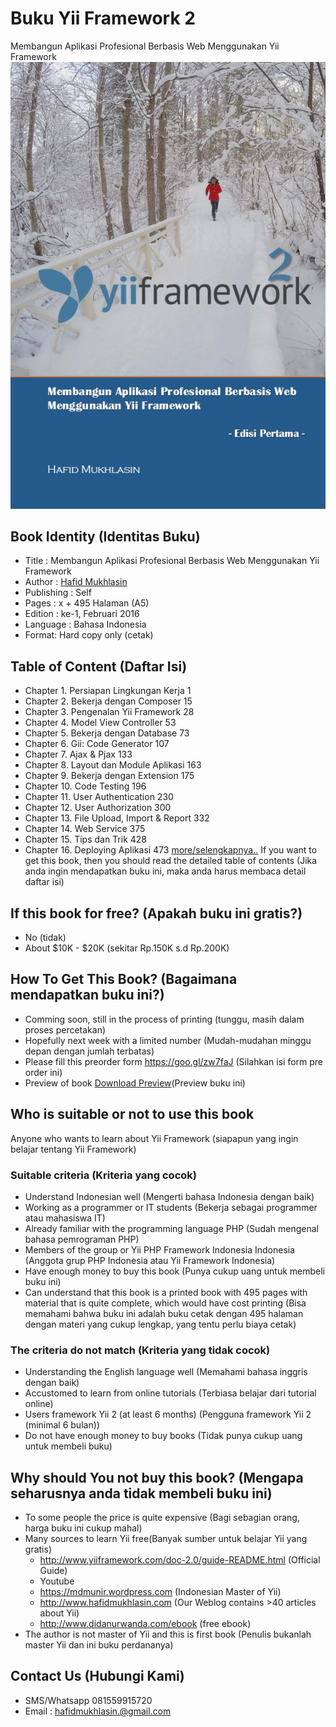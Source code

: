 # Buku Yii Framework 2
Membangun Aplikasi Profesional Berbasis Web Menggunakan Yii Framework
![cover buku](images/cover.jpg)

## Book Identity (Identitas Buku)
- Title : Membangun Aplikasi Profesional Berbasis Web Menggunakan Yii Framework
- Author : [Hafid Mukhlasin](http://hafidmukhlasin.com)
- Publishing : Self
- Pages : x + 495 Halaman (A5)
- Edition : ke-1, Februari 2016
- Language : Bahasa Indonesia
- Format: Hard copy only (cetak)

## Table of Content (Daftar Isi)
- Chapter 1. Persiapan Lingkungan Kerja	1
- Chapter 2. Bekerja dengan Composer	15
- Chapter 3. Pengenalan Yii Framework	28
- Chapter 4. Model View Controller	53
- Chapter 5. Bekerja dengan Database	73
- Chapter 6. Gii: Code Generator	107
- Chapter 7. Ajax & Pjax	133
- Chapter 8. Layout dan Module Aplikasi	163
- Chapter 9. Bekerja dengan Extension	175
- Chapter 10. Code Testing	196
- Chapter 11. User Authentication	230
- Chapter 12. User Authorization	300
- Chapter 13. File Upload, Import & Report	332
- Chapter 14. Web Service	375
- Chapter 15. Tips dan Trik	428
- Chapter 16. Deploying Aplikasi	473
[more/selengkapnya..](TOC.md)
If you want to get this book, then you should read the detailed table of contents (Jika anda ingin mendapatkan buku ini, maka anda harus membaca detail daftar isi)

## If this book for free? (Apakah buku ini gratis?)
- No (tidak)
- About $10K - $20K (sekitar Rp.150K s.d Rp.200K)

## How To Get This Book? (Bagaimana mendapatkan buku ini?)
- Comming soon, still in the process of printing (tunggu, masih dalam proses percetakan)
- Hopefully next week with a limited number (Mudah-mudahan minggu depan dengan jumlah terbatas)
- Please fill this preorder form https://goo.gl/zw7faJ (Silahkan isi form pre order ini)
- Preview of book [Download Preview](book-preview.pdf)(Preview buku ini) 

## Who is suitable or not to use this book
Anyone who wants to learn about Yii Framework (siapapun yang ingin belajar tentang Yii Framework)

### Suitable criteria (Kriteria yang cocok)
- Understand Indonesian well (Mengerti bahasa Indonesia dengan baik)
- Working as a programmer or IT students (Bekerja sebagai programmer atau mahasiswa IT)
- Already familiar with the programming language PHP (Sudah mengenal bahasa pemrograman PHP)
- Members of the group or Yii PHP Framework Indonesia Indonesia (Anggota grup PHP Indonesia atau Yii Framework Indonesia)
- Have enough money to buy this book (Punya cukup uang untuk membeli buku ini)
- Can understand that this book is a printed book with 495 pages with material that is quite complete, which would have cost printing (Bisa memahami bahwa buku ini adalah buku cetak dengan 495 halaman dengan materi yang cukup lengkap, yang tentu perlu biaya cetak)

### The criteria do not match (Kriteria yang tidak cocok)
- Understanding the English language well (Memahami bahasa inggris dengan baik)
- Accustomed to learn from online tutorials (Terbiasa belajar dari tutorial online)
- Users framework Yii 2 (at least 6 months) (Pengguna framework Yii 2 (minimal 6 bulan))
- Do not have enough money to buy books (Tidak punya cukup uang untuk membeli buku)

## Why should You not buy this book? (Mengapa seharusnya anda tidak membeli buku ini)
- To some people the price is quite expensive (Bagi sebagian orang, harga buku ini cukup mahal)
- Many sources to learn Yii free(Banyak sumber untuk belajar Yii yang gratis)
  - http://www.yiiframework.com/doc-2.0/guide-README.html (Official Guide)
  - Youtube
  - https://mdmunir.wordpress.com (Indonesian Master of Yii)
  - http://www.hafidmukhlasin.com (Our Weblog contains >40 articles about Yii)
  - http://www.didanurwanda.com/ebook (free ebook)
- The author is not master of Yii and this is first book (Penulis bukanlah master Yii dan ini buku perdananya)

## Contact Us (Hubungi Kami)
- SMS/Whatsapp 081559915720
- Email : hafidmukhlasin.@gmail.com
